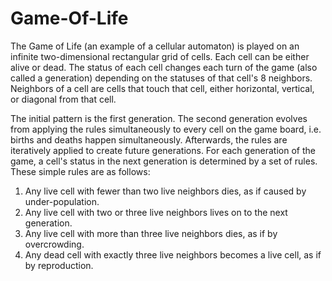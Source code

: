 # Game-Of-Life
The Game of Life (an example of a cellular automaton) is played on an infinite two-dimensional rectangular grid of cells. Each cell can be either alive or dead. The status of each cell changes each turn of the game (also called a generation) depending on the statuses of that cell's 8 neighbors. Neighbors of a cell are cells that touch that cell, either horizontal, vertical, or diagonal from that cell.

The initial pattern is the first generation. The second generation evolves from applying the rules simultaneously to every cell on the game board, i.e. births and deaths happen simultaneously. Afterwards, the rules are iteratively applied to create future generations. For each generation of the game, a cell's status in the next generation is determined by a set of rules. These simple rules are as follows:
1) Any live cell with fewer than two live neighbors dies, as if caused by under-population.
2) Any live cell with two or three live neighbors lives on to the next generation.
3) Any live cell with more than three live neighbors dies, as if by overcrowding.
4) Any dead cell with exactly three live neighbors becomes a live cell, as if by reproduction.
